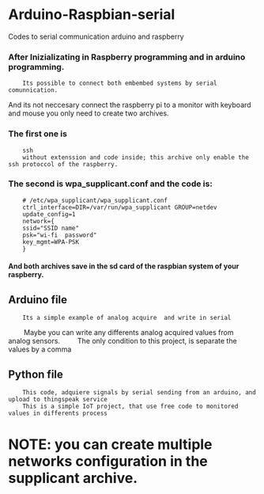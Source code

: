 # Arduino-Raspbian-serial
Codes to serial communication arduino and raspberry
### After Inizializating in Raspberry programming and in arduino programming.
        Its possible to connect both embembed systems by serial comunnication. 
And its not neccesary connect the raspberry pi to a monitor with keyboard and mouse you only need to create two archives.
### The first one is 
        ssh 
        without extenssion and code inside; this archive only enable the ssh protoccol of the raspberry.
### The second is wpa_supplicant.conf and the code is:
        # /etc/wpa_supplicant/wpa_supplicant.conf
        ctrl_interface=DIR=/var/run/wpa_supplicant GROUP=netdev                        
        update_config=1                                                                                                      
        network={                                                                                               
        ssid="SSID name"                                                                                          
        psk="wi-fi  password"                                                                                   
        key_mgmt=WPA-PSK                                                                                                      
        }

#### And both archives save in the sd card of the raspbian system of your raspberry.
## Arduino file
        Its a simple example of analog acquire  and write in serial
        Maybe you can write any differents analog acquired values from analog sensors.
        The only condition to this project, is separate the values by a comma
## Python file
        This code, adquiere signals by serial sending from an arduino, and upload to thingspeak service
        This is a simple IoT project, that use free code to monitored values in differents process
        
# NOTE: you can create multiple networks configuration in the supplicant archive.
